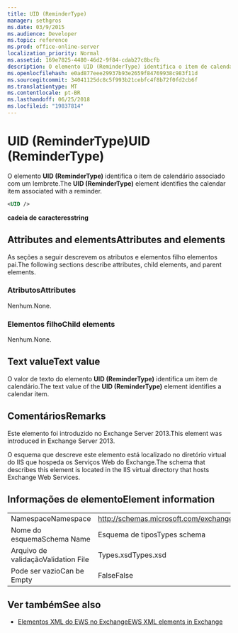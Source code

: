 ```yaml
---
title: UID (ReminderType)
manager: sethgros
ms.date: 03/9/2015
ms.audience: Developer
ms.topic: reference
ms.prod: office-online-server
localization_priority: Normal
ms.assetid: 169e7825-4480-46d2-9f84-cdab27c8bcfb
description: O elemento UID (ReminderType) identifica o item de calendário associado com um lembrete.
ms.openlocfilehash: e0ad877eee29937b93e2659f84769938c983f11d
ms.sourcegitcommit: 34041125dc8c5f993b21cebfc4f8b72f0fd2cb6f
ms.translationtype: MT
ms.contentlocale: pt-BR
ms.lasthandoff: 06/25/2018
ms.locfileid: "19837814"
---
```

# <a name="uid-remindertype"></a><span data-ttu-id="e78ae-103">UID (ReminderType)</span><span class="sxs-lookup"><span data-stu-id="e78ae-103">UID (ReminderType)</span></span>

<span data-ttu-id="e78ae-104">O elemento **UID (ReminderType)** identifica o item de calendário associado com um lembrete.</span><span class="sxs-lookup"><span data-stu-id="e78ae-104">The **UID (ReminderType)** element identifies the calendar item associated with a reminder.</span></span> 
  
```XML
<UID />
```

 <span data-ttu-id="e78ae-105">**cadeia de caracteres**</span><span class="sxs-lookup"><span data-stu-id="e78ae-105">**string**</span></span>
## <a name="attributes-and-elements"></a><span data-ttu-id="e78ae-106">Attributes and elements</span><span class="sxs-lookup"><span data-stu-id="e78ae-106">Attributes and elements</span></span>

<span data-ttu-id="e78ae-107">As seções a seguir descrevem os atributos e elementos filho elementos pai.</span><span class="sxs-lookup"><span data-stu-id="e78ae-107">The following sections describe attributes, child elements, and parent elements.</span></span>
  
### <a name="attributes"></a><span data-ttu-id="e78ae-108">Atributos</span><span class="sxs-lookup"><span data-stu-id="e78ae-108">Attributes</span></span>

<span data-ttu-id="e78ae-109">Nenhum.</span><span class="sxs-lookup"><span data-stu-id="e78ae-109">None.</span></span>
  
### <a name="child-elements"></a><span data-ttu-id="e78ae-110">Elementos filho</span><span class="sxs-lookup"><span data-stu-id="e78ae-110">Child elements</span></span>

<span data-ttu-id="e78ae-111">Nenhum.</span><span class="sxs-lookup"><span data-stu-id="e78ae-111">None.</span></span>
  
## <a name="text-value"></a><span data-ttu-id="e78ae-112">Text value</span><span class="sxs-lookup"><span data-stu-id="e78ae-112">Text value</span></span>

<span data-ttu-id="e78ae-113">O valor de texto do elemento **UID (ReminderType)** identifica um item de calendário.</span><span class="sxs-lookup"><span data-stu-id="e78ae-113">The text value of the **UID (ReminderType)** element identifies a calendar item.</span></span> 
  
## <a name="remarks"></a><span data-ttu-id="e78ae-114">Comentários</span><span class="sxs-lookup"><span data-stu-id="e78ae-114">Remarks</span></span>

<span data-ttu-id="e78ae-115">Este elemento foi introduzido no Exchange Server 2013.</span><span class="sxs-lookup"><span data-stu-id="e78ae-115">This element was introduced in Exchange Server 2013.</span></span>
  
<span data-ttu-id="e78ae-116">O esquema que descreve este elemento está localizado no diretório virtual do IIS que hospeda os Serviços Web do Exchange.</span><span class="sxs-lookup"><span data-stu-id="e78ae-116">The schema that describes this element is located in the IIS virtual directory that hosts Exchange Web Services.</span></span>
  
## <a name="element-information"></a><span data-ttu-id="e78ae-117">Informações de elemento</span><span class="sxs-lookup"><span data-stu-id="e78ae-117">Element information</span></span>

|||
|:-----|:-----|
|<span data-ttu-id="e78ae-118">Namespace</span><span class="sxs-lookup"><span data-stu-id="e78ae-118">Namespace</span></span>  <br/> |http://schemas.microsoft.com/exchange/services/2006/types  <br/> |
|<span data-ttu-id="e78ae-119">Nome do esquema</span><span class="sxs-lookup"><span data-stu-id="e78ae-119">Schema Name</span></span>  <br/> |<span data-ttu-id="e78ae-120">Esquema de tipos</span><span class="sxs-lookup"><span data-stu-id="e78ae-120">Types schema</span></span>  <br/> |
|<span data-ttu-id="e78ae-121">Arquivo de validação</span><span class="sxs-lookup"><span data-stu-id="e78ae-121">Validation File</span></span>  <br/> |<span data-ttu-id="e78ae-122">Types.xsd</span><span class="sxs-lookup"><span data-stu-id="e78ae-122">Types.xsd</span></span>  <br/> |
|<span data-ttu-id="e78ae-123">Pode ser vazio</span><span class="sxs-lookup"><span data-stu-id="e78ae-123">Can be Empty</span></span>  <br/> |<span data-ttu-id="e78ae-124">False</span><span class="sxs-lookup"><span data-stu-id="e78ae-124">False</span></span>  <br/> |
   
## <a name="see-also"></a><span data-ttu-id="e78ae-125">Ver também</span><span class="sxs-lookup"><span data-stu-id="e78ae-125">See also</span></span>



- [<span data-ttu-id="e78ae-126">Elementos XML do EWS no Exchange</span><span class="sxs-lookup"><span data-stu-id="e78ae-126">EWS XML elements in Exchange</span></span>](ews-xml-elements-in-exchange.md)

